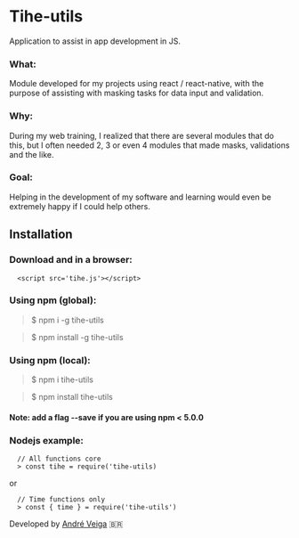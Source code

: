 # Tihe-utils
  Application to assist in app development in JS.

###  What: 
  Module developed for my projects using react / react-native, with the purpose of assisting with masking tasks for data input and validation.
  
###  Why:
  During my web training, I realized that there are several modules that do this, but I often needed 2, 3 or even 4 modules that made masks, validations and the like.
   
###  Goal:
  Helping in the development of my software and learning would even be extremely happy if I could help others.

  
##  Installation

###  Download and in a browser:
```
  <script src='tihe.js'></script>

```

###  Using npm (global):

  > $ npm i -g tihe-utils  

  > $ npm install -g tihe-utils
  
###  Using npm (local):

  > $ npm i tihe-utils  

  > $ npm install tihe-utils

####  Note: add a flag --save if you are using npm < 5.0.0

###  Nodejs example:

```
  // All functions core
  > const tihe = require('tihe-utils)

```

  or

```
  // Time functions only
  > const { time } = require('tihe-utils')

```
Developed by [André Veiga](https://about.me/eltonveiga) 🇧🇷
